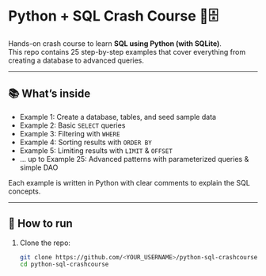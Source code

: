 # Python + SQL Crash Course 🐍🗄️

Hands-on crash course to learn **SQL using Python (with SQLite)**.  
This repo contains 25 step-by-step examples that cover everything from creating a database to advanced queries.

---

## 📚 What’s inside
- Example 1: Create a database, tables, and seed sample data  
- Example 2: Basic `SELECT` queries  
- Example 3: Filtering with `WHERE`  
- Example 4: Sorting results with `ORDER BY`  
- Example 5: Limiting results with `LIMIT` & `OFFSET`  
- ... up to Example 25: Advanced patterns with parameterized queries & simple DAO  

Each example is written in Python with clear comments to explain the SQL concepts.

---

## 🚀 How to run
1. Clone the repo:
   ```bash
   git clone https://github.com/<YOUR_USERNAME>/python-sql-crashcourse.git
   cd python-sql-crashcourse
